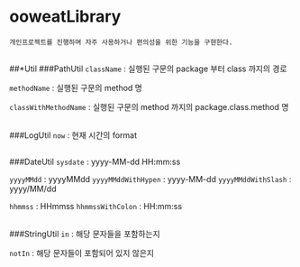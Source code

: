 # ooweatLibrary
```
개인프로젝트를 진행하며 자주 사용하거나 편의성을 위한 기능을 구현한다.
```
##
##*Util
###PathUtil
`className` : 실행된 구문의 package 부터 class 까지의 경로

`methodName` : 실행된 구문의 method 명 

`classWithMethodName` : 실행된 구문의 method 까지의 package.class.method 명
##
###LogUtil
`now` : 현재 시간의 format
##
###DateUtil
`sysdate` : yyyy-MM-dd HH:mm:ss

`yyyyMMdd` : yyyyMMdd
`yyyyMMddWithHypen` : yyyy-MM-dd
`yyyyMMddWithSlash` : yyyy/MM/dd

`hhmmss` : HHmmss
`hhmmssWithColon` : HH:mm:ss
##
###StringUtil
`in` : 해당 문자들을 포함하는지

`notIn` : 해당 문자들이 포함되어 있지 않은지